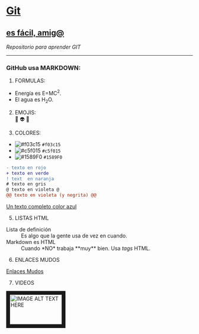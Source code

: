 
# [Git](https://github.com/oscarnmori/Aprende-Git/blob/master/README.md "")
## [es fácil, amig@](http:// "")

*Repositorio para aprender GIT*

---

### GitHub usa MARKDOWN:

1. FORMULAS:  
  - Energía es E=MC<sup>2</sup>.
  - El agua es H<sub>2</sub>O.

2. EMOJIS:  
:older_man:
:alien:
:rainbow:

3. COLORES:  

- ![#f03c15](https://via.placeholder.com/15/f03c15/000000?text=+) `#f03c15`
- ![#c5f015](https://via.placeholder.com/15/c5f015/000000?text=+) `#c5f015`
- ![#1589F0](https://via.placeholder.com/15/1589F0/000000?text=+) `#1589F0`

```diff
- texto en rojo
+ texto en verde
! text  en naranja
# texto en gris
@ texto en violeta @
@@ texto en violeta (y negrita) @@
```
<a class="text-gray-dark no-underline" href="#url">
  Un texto completo color azul
</a>

5. LISTAS HTML

  <dl>
    <dt>Lista de definición</dt>
    <dd>Es algo que la gente usa de vez en cuando.</dd>
    <dt>Markdown es HTML</dt>
    <dd>Cuando *NO* trabaja **muy** bien. Usa <em>tags</em> HTML.</dd>  
  </dl>

6. ENLACES MUDOS

  <a class="muted-link" href="#url">Enlaces Mudos</a>

7. VIDEOS

  <a href="https://www.youtube.com/watch?v=W0goZDxQ8EA" 
   target="_blank"><img src="https://banner2.cleanpng.com/20180824/xrj/kisspng-computer-icons-pro-git-portable-network-graphics-i-git-book-pro-git-app-app-5b80546c0b1311.5417567715351368760454.jpg" 
alt="IMAGE ALT TEXT HERE" width="140" height="80" border="10" /></a>



